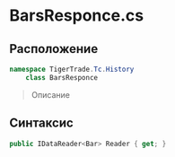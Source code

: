 
# BarsResponce.cs
## Расположение
```csharp
namespace TigerTrade.Tc.History  
    class BarsResponce
```

> Описание

## Синтаксис
```csharp
public IDataReader<Bar> Reader { get; }
```
